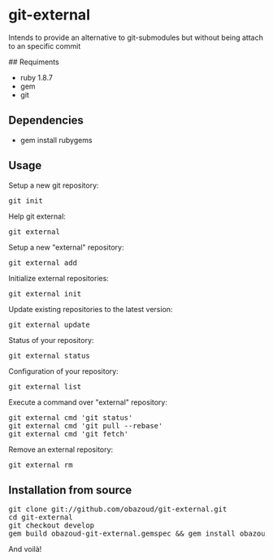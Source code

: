 # git-external

Intends to provide an alternative to git-submodules but without being
attach to an specific commit

## Requiments

* ruby 1.8.7
* gem
* git

## Dependencies

* gem install rubygems

## Usage

Setup a new git repository:
<pre class="terminal">
git init
</pre>

Help git external:
<pre class="terminal">
git external
</pre>

Setup a new "external" repository:
<pre class="terminal">
git external add <repository> <path> <branch>
</pre>

Initialize external repositories:
<pre class="terminal">
git external init
</pre>

Update existing repositories to the latest version:
<pre class="terminal">
git external update
</pre>

Status of your repository:
<pre class="terminal">
git external status
</pre>

Configuration of your repository:
<pre class="terminal">
git external list
</pre>

Execute a command over "external" repository:
<pre class="terminal">
git external cmd 'git status'
git external cmd 'git pull --rebase'
git external cmd 'git fetch'
</pre>

Remove an external repository:
<pre class="terminal">
git external rm <path>
</pre>

## Installation from source

<pre class="terminal">
git clone git://github.com/obazoud/git-external.git
cd git-external
git checkout develop
gem build obazoud-git-external.gemspec && gem install obazoud-git-external-0.4.0.gem
</pre>

And voilà!

